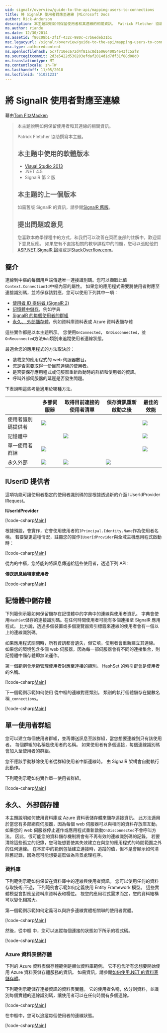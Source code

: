 ```yaml
---
uid: signalr/overview/guide-to-the-api/mapping-users-to-connections
title: 將 SignalR 使用者對應至連線 |Microsoft Docs
author: Rick-Anderson
description: 本主題說明如何保留使用者和其連線的相關資訊。 Patrick Fletcher 協助撰寫本主題。 本主題中使用的軟體版本...
ms.author: riande
ms.date: 12/30/2014
ms.assetid: f80c08b1-3f1f-432c-980c-c7b6edeb31b1
msc.legacyurl: /signalr/overview/guide-to-the-api/mapping-users-to-connections
msc.type: authoredcontent
ms.openlocfilehash: 5c7f710ec672d4f81ac0d1606640054e43fc5af8
ms.sourcegitcommit: 2d3e5422d530203efdaf2014d1d7df31f88d08d0
ms.translationtype: MT
ms.contentlocale: zh-TW
ms.lasthandoff: 11/05/2018
ms.locfileid: "51021231"
---
```

<a name="mapping-signalr-users-to-connections"></a>將 SignalR 使用者對應至連線
====================
藉由[Tom FitzMacken](https://github.com/tfitzmac)

> 本主題說明如何保留使用者和其連線的相關資訊。
>
> Patrick Fletcher 協助撰寫本主題。
>
> ## <a name="software-versions-used-in-this-topic"></a>本主題中使用的軟體版本
>
>
> - [Visual Studio 2013](https://my.visualstudio.com/Downloads?q=visual%20studio%202013)
> - .NET 4.5
> - SignalR 第 2 版
>
>
>
> ## <a name="previous-versions-of-this-topic"></a>本主題的上一個版本
>
> 如需舊版 SignalR 的資訊，請參閱[SignalR 舊版](../older-versions/index.md)。
>
> ## <a name="questions-and-comments"></a>提出問題或意見
>
> 您喜歡本教學課程中的方式，和我們可以改善在頁面底部的註解中，歡迎留下意見反應。 如果您有不直接相關的教學課程中的問題，您可以張貼他們[ASP.NET SignalR 論壇](https://forums.asp.net/1254.aspx/1?ASP+NET+SignalR)或是[StackOverflow.com](http://stackoverflow.com/)。


## <a name="introduction"></a>簡介

連線到中樞的每個用戶端傳遞唯一連接識別碼。您可以擷取此值`Context.ConnectionId`中樞內容的屬性。 如果您的應用程式需要將使用者對應至連接識別碼，並將保存該對應，您可以使用下列其中一項：

- [使用者 ID 提供者 (SignalR 2)](#IUserIdProvider)
- [記憶體中儲存](#inmemory)，例如字典
- [SignalR 的每個使用者的群組](#groups)
- [永久、 外部儲存體](#database)，例如資料庫資料表或 Azure 資料表儲存體

這些實作都是以本主題所示。 您使用`OnConnected`， `OnDisconnected`，並`OnReconnected`方法`Hub`類別來追蹤使用者連線狀態。

最適合您的應用程式的方法取決於：

- 裝載您的應用程式的 web 伺服器數目。
- 您是否需要取得一份目前連線的使用者。
- 是否要保存應用程式或伺服器重新啟動時的群組和使用者的資訊。
- 呼叫外部伺服器的延遲是否發生問題。

下表說明這些考量適用於哪種方法。

|  | 多部伺服器 | 取得目前連接的使用者清單 | 保存資訊重新啟動之後 | 最佳的效能 |
| --- | --- | --- | --- | --- |
| 使用者識別碼提供者 | ![](mapping-users-to-connections/_static/image1.png) |  |  | ![](mapping-users-to-connections/_static/image2.png) |
| 記憶體中 |  | ![](mapping-users-to-connections/_static/image3.png) |  | ![](mapping-users-to-connections/_static/image4.png) |
| 單一使用者群組 | ![](mapping-users-to-connections/_static/image5.png) |  |  | ![](mapping-users-to-connections/_static/image6.png) |
| 永久外部 | ![](mapping-users-to-connections/_static/image7.png) | ![](mapping-users-to-connections/_static/image8.png) | ![](mapping-users-to-connections/_static/image9.png) |  |

<a id="IUserIdProvider"></a>

## <a name="iuserid-provider"></a>IUserID 提供者

這項功能可讓使用者指定的使用者識別碼的是根據透過新的介面 IUserIdProvider IRequest。

**IUserIdProvider**

[!code-csharp[Main](mapping-users-to-connections/samples/sample1.cs)]

根據預設，會實作，它會使用使用者的`IPrincipal.Identity.Name`作為使用者名稱。 若要變更這種情況，註冊您的實作`IUserIdProvider`與全域主機應用程式啟動時：

[!code-csharp[Main](mapping-users-to-connections/samples/sample2.cs)]

從內的中樞，您將能夠將訊息傳送給這些使用者，透過下列 API:

**傳送訊息給特定使用者**

[!code-csharp[Main](mapping-users-to-connections/samples/sample3.cs?highlight=5)]

<a id="inmemory"></a>

## <a name="in-memory-storage"></a>記憶體中儲存體

下列範例示範如何保留儲存在記憶體中的字典中的連線與使用者資訊。 字典會使用`HashSet`儲存的連接識別碼。在任何時間使用者可能有多個連接至 SignalR 應用程式。 比方說，透過多個裝置或多個瀏覽器索引標籤來連線的使用者會有一個以上的連線識別碼。

如果應用程式關閉時，所有資訊都會遺失，但它填，使用者會重新建立其連線。 如果您的環境包含多個 web 伺服器，因為每一部伺服器會有不同的連接集合，則記憶體中儲存體即無法運作。

第一個範例會示範管理使用者對應至連接的類別。 HashSet 的索引鍵會是使用者的名稱。

[!code-csharp[Main](mapping-users-to-connections/samples/sample4.cs)]

下一個範例示範如何使用 從中樞的連線對應類別。 類別的執行個體儲存在變數名稱`_connections`。

[!code-csharp[Main](mapping-users-to-connections/samples/sample5.cs)]

<a id="groups"></a>

## <a name="single-user-groups"></a>單一使用者群組

您可以建立每個使用者群組，並再傳送訊息至該群組，當您想要連線到只有該使用者。 每個群組的名稱是使用者的名稱。 如果使用者有多個連接，每個連線識別碼會加入至使用者的群組。

您不應該手動移除使用者從群組使用者中斷連線時。 由 SignalR 架構會自動執行此動作。

下列範例示範如何實作單一使用者群組。

[!code-csharp[Main](mapping-users-to-connections/samples/sample6.cs)]

<a id="database"></a>

## <a name="permanent-external-storage"></a>永久、 外部儲存體

本主題說明如何使用資料庫或 Azure 資料表儲存體來儲存連接資訊。 此方法適用於當您有多部網頁伺服器，因為每個 web 伺服器可以與相同的資料存放庫互動。 如果您的 web 伺服器停止運作或應用程式重新啟動`OnDisconnected`不會呼叫方法。 因此，很可能您的資料儲存機制將會有不再有效的連線識別碼的記錄。 若要清除這些孤立的記錄，您可能想要使其失效建立在與您的應用程式的時間範圍之外的任何連線。 在本節中的範例包括建立連接時，追蹤的值，但不是會顯示如何清除舊記錄，因為您可能想要這麼做為背景處理程序。

### <a name="database"></a>資料庫

下列範例示範如何保留在資料庫中的連線與使用者資訊。 您可以使用任何的資料存取技術;不過，下列範例會示範如何定義使用 Entity Framework 模型。 這些實體模型會對應至資料庫資料表和欄位。 視您的應用程式需求而定，您的資料結構可以變化相當大。

第一個範例示範如何定義可以與許多連線實體相關聯的使用者實體。

[!code-csharp[Main](mapping-users-to-connections/samples/sample7.cs)]

然後，從中樞 中，您可以追蹤每個連接的狀態如下所示的程式碼。

[!code-csharp[Main](mapping-users-to-connections/samples/sample8.cs)]

<a id="azure"></a>
### <a name="azure-table-storage"></a>Azure 資料表儲存體

下列的 Azure 資料表儲存體範例是類似資料庫範例。 它不包含所有您想要開始使用 Azure 資料表儲存體服務的資訊。 如需資訊，請參閱[如何使用.NET 的資料表儲存體](https://azure.microsoft.com/documentation/articles/storage-dotnet-how-to-use-tables/)。

下列範例示範儲存連接資訊的資料表實體。 它的使用者名稱，依分割資料，並識別每個實體的連線識別碼，讓使用者可以在任何時間有多個連線。

[!code-csharp[Main](mapping-users-to-connections/samples/sample9.cs)]

在中樞中，您可以追蹤每個使用者的連線狀態。

[!code-csharp[Main](mapping-users-to-connections/samples/sample10.cs)]
